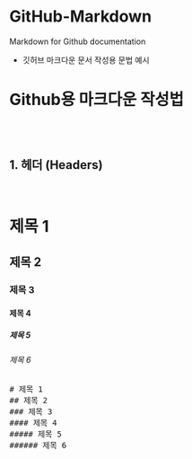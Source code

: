 # GitHub-Markdown
Markdown for Github documentation
- 깃허브 마크다운 문서 작성용 문법 예시


# Github용 마크다운 작성법

<br/><br/>

## 1. 헤더 (Headers)

<br/>

# 제목 1
## 제목 2
### 제목 3
#### 제목 4
##### 제목 5
###### 제목 6
<pre>
# 제목 1
## 제목 2
### 제목 3
#### 제목 4
##### 제목 5
###### 제목 6
</pre>
